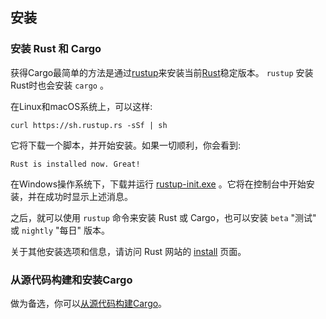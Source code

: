 ## 安装

### 安装 Rust 和 Cargo

获得Cargo最简单的方法是通过[rustup]来安装当前[Rust]稳定版本。
`rustup` 安装Rust时也会安装 `cargo` 。

在Linux和macOS系统上，可以这样:

```console
curl https://sh.rustup.rs -sSf | sh
```

它将下载一个脚本，并开始安装。如果一切顺利，你会看到:

```console
Rust is installed now. Great!
```

在Windows操作系统下，下载并运行 [rustup-init.exe] 。它将在控制台中开始安装，并在成功时显示上述消息。

之后，就可以使用 `rustup` 命令来安装 Rust 或 Cargo，也可以安装 `beta` "测试" 或 `nightly` "每日" 版本。

关于其他安装选项和信息，请访问 Rust 网站的 [install][install-rust] 页面。

### 从源代码构建和安装Cargo

做为备选，你可以[从源代码构建Cargo][compiling-from-source]。

[rust]: https://www.rust-lang.org/
[rustup]: https://rustup.rs/
[rustup-init.exe]: https://win.rustup.rs/
[install-rust]: https://www.rust-lang.org/tools/install
[compiling-from-source]: https://github.com/rust-lang/cargo#compiling-from-source
